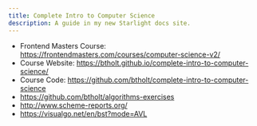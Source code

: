 ```yaml
---
title: Complete Intro to Computer Science
description: A guide in my new Starlight docs site.
---
```


* Frontend Masters Course: <https://frontendmasters.com/courses/computer-science-v2/>
* Course Website: <https://btholt.github.io/complete-intro-to-computer-science/>
* Course Code: <https://github.com/btholt/complete-intro-to-computer-science>
* <https://github.com/btholt/algorithms-exercises>
* <http://www.scheme-reports.org/>
* <https://visualgo.net/en/bst?mode=AVL>